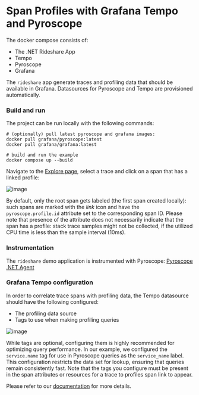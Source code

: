 # Span Profiles with Grafana Tempo and Pyroscope

The docker compose consists of:
- The .NET Rideshare App
- Tempo
- Pyroscope
- Grafana

The `rideshare` app generate traces and profiling data that should be available in Grafana.
Datasources for Pyroscope and Tempo are provisioned automatically.

### Build and run

The project can be run locally with the following commands:

```shell
# (optionally) pull latest pyroscope and grafana images:
docker pull grafana/pyroscope:latest
docker pull grafana/grafana:latest

# build and run the example
docker compose up --build
```

Navigate to the [Explore page](http://localhost:3000/explore?schemaVersion=1&panes=%7B%22f36%22:%7B%22datasource%22:%22tempo%22,%22queries%22:%5B%7B%22refId%22:%22A%22,%22datasource%22:%7B%22type%22:%22tempo%22,%22uid%22:%22tempo%22%7D,%22queryType%22:%22traceqlSearch%22,%22limit%22:20,%22tableType%22:%22traces%22,%22filters%22:%5B%7B%22id%22:%22e73a615e%22,%22operator%22:%22%3D%22,%22scope%22:%22span%22%7D,%7B%22id%22:%22service-name%22,%22tag%22:%22service.name%22,%22operator%22:%22%3D%22,%22scope%22:%22resource%22,%22value%22:%5B%22rideshare.dotnet.push.app%22%5D,%22valueType%22:%22string%22%7D%5D,%22query%22:%22%7Bresource.service.name%3D%5C%22rideshare.dotnet.push.app%5C%22%7D%22%7D%5D,%22range%22:%7B%22from%22:%22now-15m%22,%22to%22:%22now%22%7D%7D%7D&orgId=1), select a trace and click on a span that has a linked profile:

![image](https://github.com/grafana/otel-profiling-go/assets/12090599/31e33cd1-818b-4116-b952-c9ec7b1fb593)

By default, only the root span gets labeled (the first span created locally): such spans are marked with the _link_ icon
and have the `pyroscope.profile.id` attribute set to the corresponding span ID.
Please note that presence of the attribute does not necessarily
indicate that the span has a profile: stack trace samples might not be collected, if the utilized CPU time is
less than the sample interval (10ms).

### Instrumentation

The `rideshare` demo application is instrumented with Pyroscope: [Pyroscope .NET Agent](https://github.com/grafana/pyroscope-dotnet)

### Grafana Tempo configuration

In order to correlate trace spans with profiling data, the Tempo datasource should have the following configured:
- The profiling data source
- Tags to use when making profiling queries

![image](https://github.com/grafana/pyroscope/assets/12090599/380ac574-a298-440d-acfb-7bc0935a3a7c)

While tags are optional, configuring them is highly recommended for optimizing query performance.
In our example, we configured the `service.name` tag for use in Pyroscope queries as the `service_name` label.
This configuration restricts the data set for lookup, ensuring that queries remain
consistently fast. Note that the tags you configure must be present in the span attributes or resources
for a trace to profiles span link to appear.

Please refer to our [documentation](https://grafana.com/docs/grafana/next/datasources/tempo/configure-tempo-data-source/#trace-to-profiles) for more details.
